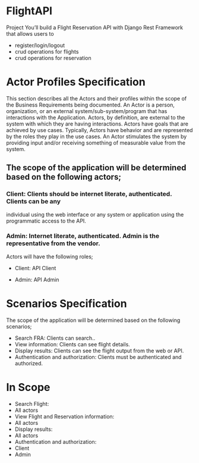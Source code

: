 # FlightAPI

Project
You’ll build a Flight Reservation API with 
Django Rest Framework that allows users to

- register/login/logout
- crud operations for flights
- crud operations for reservation


# Actor Profiles Specification
This section describes all the Actors and their profiles within the scope of the Business
Requirements being documented. An Actor is a person, organization, or an external
system/sub-system/program that has interactions with the Application. Actors, by definition, are
external to the system with which they are having interactions. Actors have goals that are
achieved by use cases. Typically, Actors have behavior and are represented by the roles they
play in the use cases. An Actor stimulates the system by providing input and/or receiving
something of measurable value from the system. 

## The scope of the application will be determined based on the following actors;

### Client:  Clients should be internet literate, authenticated. Clients can be any
individual using the web interface or any system or application using
the programmatic access to the API.

### Admin: Internet literate, authenticated. Admin is the representative from the vendor.

Actors will have the following roles;
- Client: API Client

- Admin: API Admin

# Scenarios Specification

The scope of the application will be determined based on the following scenarios;
- Search FRA: Clients can search..
- View information: Clients can see flight details.
- Display results: Clients can see the flight output from the web or API.
- Authentication and authorization: Clients must be authenticated and authorized.


# In Scope

- Search Flight:
- All actors
- View Flight and Reservation information:
- All actors
- Display results:
- All actors
- Authentication and authorization:
- Client
- Admin
